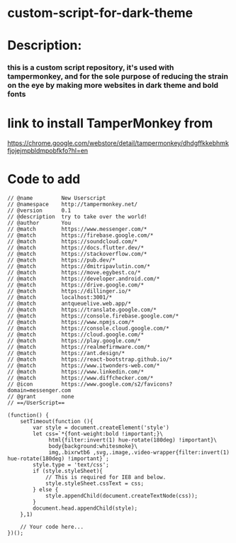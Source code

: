# custom-script-for-dark-theme

# Description:

### this is a custom script repository, it's used with tampermonkey, and for the sole purpose of reducing the strain on the eye by making more websites in dark theme and bold fonts

# link to install TamperMonkey from

https://chrome.google.com/webstore/detail/tampermonkey/dhdgffkkebhmkfjojejmpbldmpobfkfo?hl=en

# Code to add

```// ==UserScript==
// @name         New Userscript
// @namespace    http://tampermonkey.net/
// @version      0.1
// @description  try to take over the world!
// @author       You
// @match        https://www.messenger.com/*
// @match        https://firebase.google.com/*
// @match        https://soundcloud.com/*
// @match        https://docs.flutter.dev/*
// @match        https://stackoverflow.com/*
// @match        https://pub.dev/*
// @match        https://dmitripavlutin.com/*
// @match        https://move.egybest.co/*
// @match        https://developer.android.com/*
// @match        https://drive.google.com/*
// @match        https://dillinger.io/*
// @match        localhost:3001/*
// @match        antqueuelive.web.app/*
// @match        https://translate.google.com/*
// @match        https://console.firebase.google.com/*
// @match        https://www.npmjs.com/*
// @match        https://console.cloud.google.com/*
// @match        https://cloud.google.com/*
// @match        https://play.google.com/*
// @match        https://realmefirmware.com/*
// @match        https://ant.design/*
// @match        https://react-bootstrap.github.io/*
// @match        https://www.itwonders-web.com/*
// @match        https://www.linkedin.com/*
// @match        https://www.diffchecker.com/*
// @icon         https://www.google.com/s2/favicons?domain=messenger.com
// @grant        none
// ==/UserScript==

(function() {
    setTimeout(function (){
        var style = document.createElement('style')
        let css=`*{font-weight:bold !important;}\
             html{filter:invert(1) hue-rotate(180deg) !important}\
             body{background:whitesmoke}\
             img,.bixrwtb6 ,svg,.image,.video-wrapper{filter:invert(1) hue-rotate(180deg) !important}`;
        style.type = 'text/css';
        if (style.styleSheet){
            // This is required for IE8 and below.
            style.styleSheet.cssText = css;
        } else {
            style.appendChild(document.createTextNode(css));
        }
        document.head.appendChild(style);
    },1)

    // Your code here...
})();